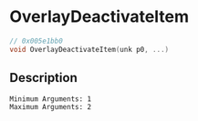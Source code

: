# OverlayDeactivateItem
```c
// 0x005e1bb0
void OverlayDeactivateItem(unk p0, ...)
```
## Description
```
Minimum Arguments: 1
Maximum Arguments: 2
```
